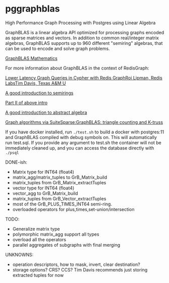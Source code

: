 # pggraphblas
High Performance Graph Processing with Postgres using Linear Algebra

GraphBLAS is a linear algebra API optimized for processing graphs
encoded as sparse matrices and vectors.  In addition to common
real/integer matrix algebras, GraphBLAS supports up to 960 different
"semiring" algebras, that can be used to encode and solve graph
problems.

[GraphBLAS Mathematics](http://www.mit.edu/~kepner/GraphBLAS/GraphBLAS-Math-release.pdf)

For more information about GraphBLAS in the context of RedisGraph:

[Lower Latency Graph Queries in Cypher with Redis GraphRoi Lipman, Redis LabsTim Davis, Texas A&M U](https://www.youtube.com/watch?v=xnez6tloNSQ)

[A good introduction to semirings](https://www.youtube.com/watch?v=Gd_VT_Nj8Xw)

[Part II of above intro](https://www.youtube.com/watch?v=dluPFbuq6zs)

[A good introduction to abstract algebra](https://www.youtube.com/playlist?list=PLi01XoE8jYoi3SgnnGorR_XOW3IcK-TP6)

[Graph algorithms via SuiteSparse:GraphBLAS: triangle counting and K-truss](http://faculty.cse.tamu.edu/davis/GraphBLAS_files/Davis_HPEC18.pdf)

If you have docker installed, run `./test.sh` to build a docker with
postgres:11 and GraphBLAS compiled with debug symbols on.  This will
automatically run test.sql.  If you provide any argument to test.sh
the container will not be immediately cleaned up, and you can access
the database directly with `./psql`

DONE-ish:

* Matrix type for INT64 (float4)
* matrix_agg/matrix_tuples to GrB_Matrix_build
* matrix_tuples from GrB_Matrix_extractTuples
* vector type for INT64 (float4)
* vector_agg to GrB_Matrix_build
* matrix_tuples from GrB_Vector_extractTuples
* most of the GrB_PLUS_TIMES_INT64 semi-ring.
* overloaded operators for plus,times,set-union/intersection

TODO:

* Generalize matrix type
* polymorphic matrix_agg support all types
* overload all the operators
* parallel aggregates of subgraphs with final merging

UNKNOWNS:

* operation descriptors, how to mask, invert, clear destination?
* storage options?  CRS? CCS? Tim Davis recommends just storing
  extracted tuples for now
